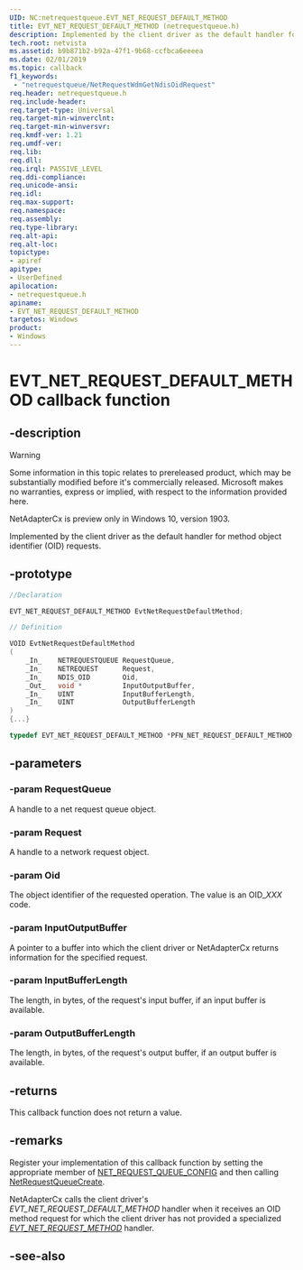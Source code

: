 ```yaml
---
UID: NC:netrequestqueue.EVT_NET_REQUEST_DEFAULT_METHOD
title: EVT_NET_REQUEST_DEFAULT_METHOD (netrequestqueue.h)
description: Implemented by the client driver as the default handler for method object identifier (OID) requests.
tech.root: netvista
ms.assetid: b9b871b2-b92a-47f1-9b68-ccfbca6eeeea
ms.date: 02/01/2019
ms.topic: callback
f1_keywords:
 - "netrequestqueue/NetRequestWdmGetNdisOidRequest"
req.header: netrequestqueue.h
req.include-header:
req.target-type: Universal
req.target-min-winverclnt:
req.target-min-winversvr:
req.kmdf-ver: 1.21
req.umdf-ver:
req.lib:
req.dll:
req.irql: PASSIVE_LEVEL
req.ddi-compliance:
req.unicode-ansi:
req.idl:
req.max-support:
req.namespace:
req.assembly:
req.type-library: 
req.alt-api:
req.alt-loc:
topictype: 
- apiref
apitype: 
- UserDefined
apilocation: 
- netrequestqueue.h
apiname: 
- EVT_NET_REQUEST_DEFAULT_METHOD
targetos: Windows
product:
- Windows
---
```


# EVT_NET_REQUEST_DEFAULT_METHOD callback function

## -description

> [!WARNING]
> Some information in this topic relates to prereleased product, which may be substantially modified before it's commercially released. Microsoft makes no warranties, express or implied, with respect to the information provided here.
>
> NetAdapterCx is preview only in Windows 10, version 1903.

Implemented by the client driver as the default handler for method object identifier (OID) requests.

## -prototype

```c++
//Declaration

EVT_NET_REQUEST_DEFAULT_METHOD EvtNetRequestDefaultMethod; 

// Definition

VOID EvtNetRequestDefaultMethod 
(
	_In_	NETREQUESTQUEUE	RequestQueue,
	_In_	NETREQUEST 		Request,
	_In_	NDIS_OID 		Oid,
	_Out_	void * 			InputOutputBuffer,
	_In_	UINT 			InputBufferLength,
	_In_	UINT 			OutputBufferLength
)
{...}

typedef EVT_NET_REQUEST_DEFAULT_METHOD *PFN_NET_REQUEST_DEFAULT_METHOD;
```

## -parameters

### -param RequestQueue 
A handle to a net request queue object.

### -param Request 
A handle to a network request object.

### -param Oid 
The object identifier of the requested operation. The value is an OID\_*XXX* code.

### -param InputOutputBuffer 
A pointer to a buffer into which the client driver or NetAdapterCx returns information for the specified request.

### -param InputBufferLength 
The length, in bytes, of the request's input buffer, if an input buffer is available.

### -param OutputBufferLength 
The length, in bytes, of the request's output buffer, if an output buffer is available.

## -returns
This callback function does not return a value.

## -remarks
Register your implementation of this callback function by setting the appropriate member of [NET_REQUEST_QUEUE_CONFIG](ns-netrequestqueue-_net_request_queue_config.md) and then calling [NetRequestQueueCreate](nf-netrequestqueue-netrequestqueuecreate.md).

NetAdapterCx calls the client driver's *EVT_NET_REQUEST_DEFAULT_METHOD* handler when it receives an OID method request for which the client driver has not provided a specialized *[EVT_NET_REQUEST_METHOD](nc-netrequestqueue-evt_net_request_method.md)* handler.



## -see-also
